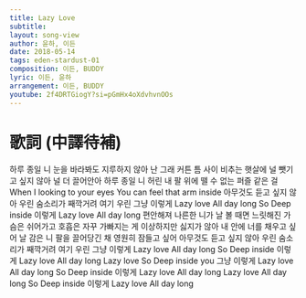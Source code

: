 ```yaml
---
title: Lazy Love
subtitle:
layout: song-view
author: 윤하, 이든
date: 2018-05-14
tags: eden-stardust-01
composition: 이든, BUDDY
lyric: 이든, 윤하
arrangement: 이든, BUDDY
youtube: 2f4DRTGiogY?si=pGmHx4oXdvhvnOOs
---
```


# 歌詞 (中譯待補)

하루 종일 니 눈을 바라봐도
지루하지 않아 난 그래
커튼 틈 사이 비추는 햇살에
널 뺏기고 싶지 않아
널 더 끌어안아
하루 종일
니 허린 내 팔 위에 뗄 수 없는
퍼즐 같은 걸
When I looking to your eyes
You can feel that arm inside
아무것도 듣고 싶지 않아 우린
숨소리가 째깍거려 여기 우린
그냥 이렇게 Lazy love
All day long
So Deep inside
이렇게 Lazy love
All day long
편안해져
나른한 니가 날 볼 때면
느릿해진 가슴은 쉬어가고
호흡은 자꾸 가빠지는 게
이상하지만 싫지가 않아
내 안에 너를 채우고 싶어
날 감은 니 팔을 끌어당긴 채
영원히 잠들고 싶어
아무것도 듣고 싶지 않아 우린
숨소리가 째깍거려 여기 우린
그냥 이렇게 Lazy love
All day long
So Deep inside
이렇게 Lazy love
All day long
Lazy love
So Deep inside you
그냥 이렇게 Lazy love
All day long
So Deep inside
이렇게 Lazy love
All day long
Lazy love
All day long
So Deep inside
이렇게 Lazy love
All day long
